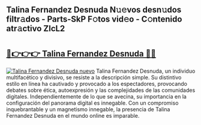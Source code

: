 ## Talina Fernandez Desnuda N𝚞𝚎vos desn𝚞dos filtr𝚊dos - Parts-SkP F𝚘tos vid𝚎o - C𝚘ntenido atr𝚊ctivo ZIcL2

# <h2><a href="http://mb64dka.tromn.icu/?c=Talina+Fernandez+Desnuda">🔗👉👉👉 Talina Fernandez Desnuda 🔗🔗</a></h2>

[![Talina Fernandez Desnuda nuevo](https://i.imgur.com/pEAQMta.gif)](http://mb64dka.tromn.icu/?c=Talina+Fernandez+Desnuda)
Talina Fernandez Desnuda, un individuo multifacético y divisivo, se resiste a la descripción simple. Su distintivo estilo en línea ha cautivado y provocado a los espectadores, provocando debates sobre ética, autoexpresión y las complejidades de las comunidades digitales. Independientemente de lo que se avecina, su importancia en la configuración del panorama digital es innegable. Con un compromiso inquebrantable y un magnetismo innegable, la presencia de Talina Fernandez Desnuda en el mundo online es imparable.
